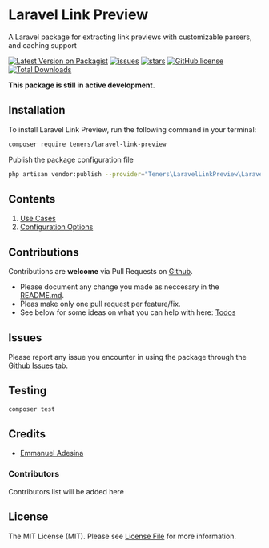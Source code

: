 # Laravel Link Preview
A Laravel package for extracting link previews with customizable parsers, and caching support

[![Latest Version on Packagist](https://img.shields.io/packagist/v/teners/laravel-link-preview.svg?style=flat-square)](https://packagist.org/packages/teners/laravel-link-preview)
[![issues](https://img.shields.io/github/issues/Teners-net/laravel-link-preview?style=flat-square)](https://github.com/Teners-net/laravel-link-preview/issues)
[![stars](https://img.shields.io/github/stars/Teners-net/laravel-link-preview?style=flat-square)](https://github.com/Teners-net/laravel-link-preview/issues)
[![GitHub license](https://img.shields.io/github/license/Teners-net/laravel-link-preview?style=flat-square)](https://github.com/Teners-net/laravel-link-preview/blob/main/LICENSE.md)
[![Total Downloads](https://img.shields.io/packagist/dt/teners/laravel-link-preview.svg?style=flat-square)](https://packagist.org/packages/teners/laravel-link-preview)


**This package is still in active development.**

## Installation
To install Laravel Link Preview, run the following command in your terminal:

```bash
composer require teners/laravel-link-preview
```

Publish the package configuration file
```bash
php artisan vendor:publish --provider="Teners\LaravelLinkPreview\LaravelLinkPreviewServiceProvider" --tag="link-preview-config"
```

## Contents
1. [Use Cases](docs/use-cases.md)
2. [Configuration Options](docs/configuration.md)

## Contributions
Contributions are **welcome** via Pull Requests on [Github](https://github.com/Teners-net/laravel-link-preview).
- Please document any change you made as neccesary in the [README.md](README.md).
- Pleas make only one pull request per feature/fix.
- See below for some ideas on what you can help with here: [Todos](TODO.md)

## Issues
Please report any issue you encounter in using the package through the [Github Issues](https://github.com/Teners-net/laravel-link-preview/issues) tab.

## Testing

``` bash
composer test
```

## Credits

- [Emmanuel Adesina](https://github.com/ThePlatinum)

### Contributors

Contributors list will be added here

## License

The MIT License (MIT). Please see [License File](LICENSE.md) for more information.
